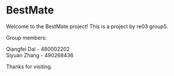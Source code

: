 # BestMate
Welcome to the BestMate project! This is a project by re03 group5.

Group members:

Qiangfei Dai - 480002202<br>
Siyuan Zhang - 490268436

Thanks for visiting.
